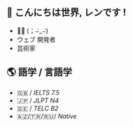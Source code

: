 ## 💮 こんにちは世界, レンです !
- 🏳️‍⚧️ (；⌣̀_⌣́)
- ウェブ 開発者
- 芸術家
## 🌎 語学 / 言語学
- 🇬🇧 / *IELTS 7.5*
- 🇯🇵 / *JLPT N4*
- 🇩🇪 / *TELC B2*
- 🇦🇿/🇹🇷/🇷🇺/ *Native*
